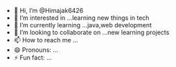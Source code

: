- 👋 Hi, I’m @Himajak6426
- 👀 I’m interested in ...learning new things in tech
- 🌱 I’m currently learning ...java,web development
- 💞️ I’m looking to collaborate on ...new learning projects
- 📫 How to reach me ...
- 😄 Pronouns: ...
- ⚡ Fun fact: ...

<!---
Himajak6426/Himajak6426 is a ✨ special ✨ repository because its `README.md` (this file) appears on your GitHub profile.
You can click the Preview link to take a look at your changes.
--->
